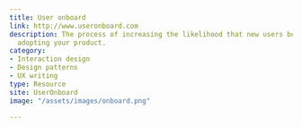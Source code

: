 ```yaml
---
title: User onboard
link: http://www.useronboard.com
description: The process of increasing the likelihood that new users become successful when
  adopting your product.
category:
- Interaction design
- Design patterns
- UX writing
type: Resource
site: UserOnboard
image: "/assets/images/onboard.png"

---
```

